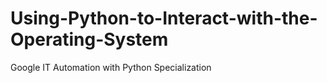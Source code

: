# Using-Python-to-Interact-with-the-Operating-System
Google IT Automation with Python Specialization
